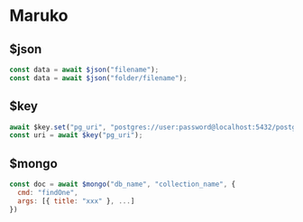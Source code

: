 # Maruko

## $json

```javascript
const data = await $json("filename");
const data = await $json("folder/filename");
```

## $key

```javascript
await $key.set("pg_uri", "postgres://user:password@localhost:5432/postgres");
const uri = await $key("pg_uri");
```

## $mongo

```javascript
const doc = await $mongo("db_name", "collection_name", {
  cmd: "findOne",
  args: [{ title: "xxx" }, ...]
})
```
